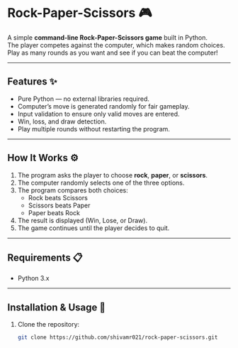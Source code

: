 # Rock-Paper-Scissors 🎮

A simple **command-line Rock-Paper-Scissors game** built in Python.  
The player competes against the computer, which makes random choices.  
Play as many rounds as you want and see if you can beat the computer!

---

## Features ✨
- Pure Python — no external libraries required.
- Computer’s move is generated randomly for fair gameplay.
- Input validation to ensure only valid moves are entered.
- Win, loss, and draw detection.
- Play multiple rounds without restarting the program.

---

## How It Works ⚙️
1. The program asks the player to choose **rock**, **paper**, or **scissors**.
2. The computer randomly selects one of the three options.
3. The program compares both choices:
   - Rock beats Scissors  
   - Scissors beats Paper  
   - Paper beats Rock
4. The result is displayed (Win, Lose, or Draw).
5. The game continues until the player decides to quit.

---

## Requirements 📋
- Python 3.x

---

## Installation & Usage 🚀
1. Clone the repository:
   ```bash
   git clone https://github.com/shivamr021/rock-paper-scissors.git
